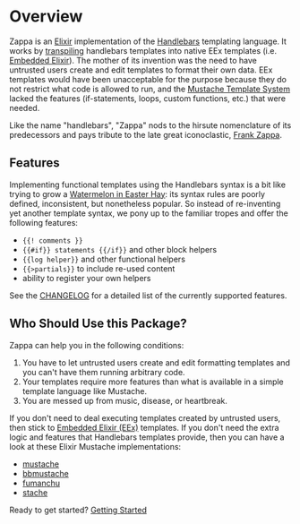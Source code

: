 # Overview

Zappa is an [Elixir](https://elixir-lang.org/) implementation of the [Handlebars](https://handlebarsjs.com/) templating language.  It works by [transpiling](https://en.wikipedia.org/wiki/Source-to-source_compiler) handlebars templates into native EEx templates (i.e. [Embedded Elixir](https://hexdocs.pm/eex/EEx.html)).  The mother of its invention was the need to have untrusted users create and edit templates to format their own data.  EEx templates would have been unacceptable for the purpose because they do not restrict what code is allowed to run, and the [Mustache Template System](https://en.wikipedia.org/wiki/Mustache_%28template_system%29) lacked the features (if-statements, loops, custom functions, etc.) that were needed.
 
Like the name "handlebars", "Zappa" nods to the hirsute nomenclature of its predecessors and pays tribute to the late great iconoclastic, [Frank Zappa](https://en.wikipedia.org/wiki/Frank_Zappa).

## Features

Implementing functional templates using the Handlebars syntax is a bit like trying to grow a [Watermelon in Easter Hay](https://www.youtube.com/watch?v=_3cu8sDa90Y): its syntax rules are poorly defined, inconsistent, but nonetheless popular.  So instead of re-inventing yet another template syntax, we pony up to the familiar tropes and offer the following features:

- `{{! comments }}`
- `{{#if}} statements {{/if}}` and other block helpers
- `{{log helper}}` and other functional helpers
- `{{>partials}}` to include re-used content 
- ability to register your own helpers

See the [CHANGELOG](https://github.com/fireproofsocks/zappa/blob/master/CHANGELOG.md) for a detailed list of the currently supported features.

## Who Should Use this Package?

Zappa can help you in the following conditions:

1. You have to let untrusted users create and edit formatting templates and you can't have them running arbitrary code.
2. Your templates require more features than what is available in a simple template language like Mustache.
3. You are messed up from music, disease, or heartbreak.

If you don't need to deal executing templates created by untrusted users, then stick to [Embedded Elixir (EEx)](https://hexdocs.pm/eex/EEx.html) templates.
If you don't need the extra logic and features that Handlebars templates provide, then you can have a look at these Elixir Mustache implementations: 

- [mustache](https://hex.pm/packages/mustache)
- [bbmustache](https://hex.pm/packages/bbmustache)
- [fumanchu](https://hex.pm/packages/fumanchu)
- [stache](https://hex.pm/packages/stache)



Ready to get started? [Getting Started](getting_started.html)
